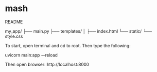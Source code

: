 # mash

README



my_app/
├── main.py
├── templates/
│   ├── index.html
└── static/
    └── style.css




To start, open terminal and cd to root. Then type the following: 

uvicorn main:app --reload

Then open browser:
http://localhost:8000
